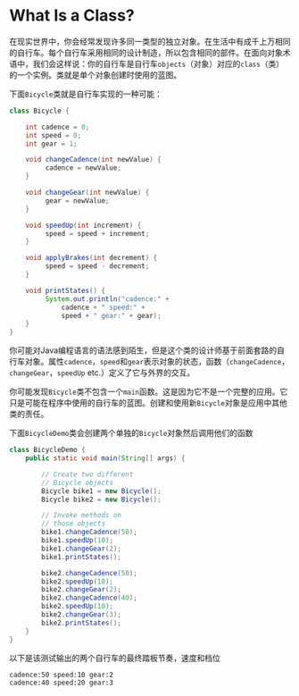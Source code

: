# What Is a Class?

在现实世界中，你会经常发现许多同一类型的独立对象。在生活中有成千上万相同的自行车。每个自行车采用相同的设计制造，所以包含相同的部件。在面向对象术语中，我们会这样说：你的自行车是自行车`objects`（对象）对应的`class`（类）的一个实例。类就是单个对象创建时使用的蓝图。

下面`Bicycle`类就是自行车实现的一种可能：

```java
class Bicycle {

    int cadence = 0;
    int speed = 0;
    int gear = 1;

    void changeCadence(int newValue) {
         cadence = newValue;
    }

    void changeGear(int newValue) {
         gear = newValue;
    }

    void speedUp(int increment) {
         speed = speed + increment;   
    }

    void applyBrakes(int decrement) {
         speed = speed - decrement;
    }

    void printStates() {
         System.out.println("cadence:" +
             cadence + " speed:" + 
             speed + " gear:" + gear);
    }
}
```

你可能对Java编程语言的语法感到陌生，但是这个类的设计师基于前面套路的自行车对象。属性`cadence`，`speed`和`gear`表示对象的状态，函数（`changeCadence`，`changeGear`，`speedUp` etc.）定义了它与外界的交互。

你可能发现`Bicycle`类不包含一个`main`函数。这是因为它不是一个完整的应用。它只是可能在程序中使用的自行车的蓝图。创建和使用新`Bicycle`对象是应用中其他类的责任。

下面`BicycleDemo`类会创建两个单独的`Bicycle`对象然后调用他们的函数

```java
class BicycleDemo {
    public static void main(String[] args) {

        // Create two different 
        // Bicycle objects
        Bicycle bike1 = new Bicycle();
        Bicycle bike2 = new Bicycle();

        // Invoke methods on 
        // those objects
        bike1.changeCadence(50);
        bike1.speedUp(10);
        bike1.changeGear(2);
        bike1.printStates();

        bike2.changeCadence(50);
        bike2.speedUp(10);
        bike2.changeGear(2);
        bike2.changeCadence(40);
        bike2.speedUp(10);
        bike2.changeGear(3);
        bike2.printStates();
    }
}
```

以下是该测试输出的两个自行车的最终踏板节奏，速度和档位

```text
cadence:50 speed:10 gear:2
cadence:40 speed:20 gear:3
```

